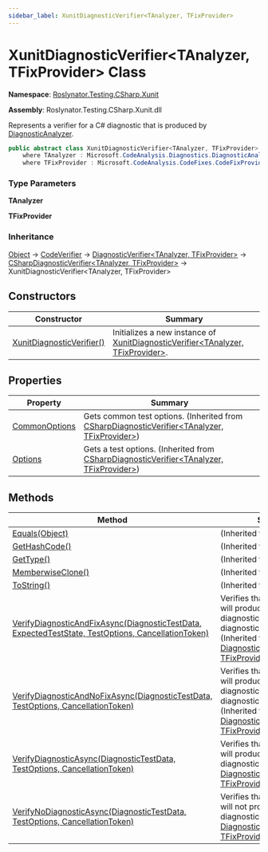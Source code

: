 ```yaml
---
sidebar_label: XunitDiagnosticVerifier<TAnalyzer, TFixProvider>
---
```


# XunitDiagnosticVerifier&lt;TAnalyzer, TFixProvider&gt; Class

**Namespace**: [Roslynator.Testing.CSharp.Xunit](../index.md)

**Assembly**: Roslynator\.Testing\.CSharp\.Xunit\.dll

  
Represents a verifier for a C\# diagnostic that is produced by [DiagnosticAnalyzer](https://docs.microsoft.com/en-us/dotnet/api/microsoft.codeanalysis.diagnostics.diagnosticanalyzer)\.

```csharp
public abstract class XunitDiagnosticVerifier<TAnalyzer, TFixProvider> : Roslynator.Testing.CSharp.CSharpDiagnosticVerifier<TAnalyzer, TFixProvider>
    where TAnalyzer : Microsoft.CodeAnalysis.Diagnostics.DiagnosticAnalyzer, new() 
    where TFixProvider : Microsoft.CodeAnalysis.CodeFixes.CodeFixProvider, new()
```

### Type Parameters

**TAnalyzer**

**TFixProvider**

### Inheritance

[Object](https://docs.microsoft.com/en-us/dotnet/api/system.object) &#x2192; [CodeVerifier](../../../CodeVerifier/index.md) &#x2192; [DiagnosticVerifier&lt;TAnalyzer, TFixProvider&gt;](../../../DiagnosticVerifier-2/index.md) &#x2192; [CSharpDiagnosticVerifier&lt;TAnalyzer, TFixProvider&gt;](../../CSharpDiagnosticVerifier-2/index.md) &#x2192; XunitDiagnosticVerifier&lt;TAnalyzer, TFixProvider&gt;

## Constructors

| Constructor | Summary |
| ----------- | ------- |
| [XunitDiagnosticVerifier()](-ctor/index.md) | Initializes a new instance of [XunitDiagnosticVerifier&lt;TAnalyzer, TFixProvider&gt;](./index.md)\. |

## Properties

| Property | Summary |
| -------- | ------- |
| [CommonOptions](../../CSharpDiagnosticVerifier-2/CommonOptions/index.md) | Gets common test options\. \(Inherited from [CSharpDiagnosticVerifier&lt;TAnalyzer, TFixProvider&gt;](../../CSharpDiagnosticVerifier-2/index.md)\) |
| [Options](../../CSharpDiagnosticVerifier-2/Options/index.md) | Gets a test options\. \(Inherited from [CSharpDiagnosticVerifier&lt;TAnalyzer, TFixProvider&gt;](../../CSharpDiagnosticVerifier-2/index.md)\) |

## Methods

| Method | Summary |
| ------ | ------- |
| [Equals(Object)](https://docs.microsoft.com/en-us/dotnet/api/system.object.equals) |  \(Inherited from [Object](https://docs.microsoft.com/en-us/dotnet/api/system.object)\) |
| [GetHashCode()](https://docs.microsoft.com/en-us/dotnet/api/system.object.gethashcode) |  \(Inherited from [Object](https://docs.microsoft.com/en-us/dotnet/api/system.object)\) |
| [GetType()](https://docs.microsoft.com/en-us/dotnet/api/system.object.gettype) |  \(Inherited from [Object](https://docs.microsoft.com/en-us/dotnet/api/system.object)\) |
| [MemberwiseClone()](https://docs.microsoft.com/en-us/dotnet/api/system.object.memberwiseclone) |  \(Inherited from [Object](https://docs.microsoft.com/en-us/dotnet/api/system.object)\) |
| [ToString()](https://docs.microsoft.com/en-us/dotnet/api/system.object.tostring) |  \(Inherited from [Object](https://docs.microsoft.com/en-us/dotnet/api/system.object)\) |
| [VerifyDiagnosticAndFixAsync(DiagnosticTestData, ExpectedTestState, TestOptions, CancellationToken)](../../../DiagnosticVerifier-2/VerifyDiagnosticAndFixAsync/index.md) | Verifies that specified source will produce specified diagnostic and that the diagnostic will be fixed\. \(Inherited from [DiagnosticVerifier&lt;TAnalyzer, TFixProvider&gt;](../../../DiagnosticVerifier-2/index.md)\) |
| [VerifyDiagnosticAndNoFixAsync(DiagnosticTestData, TestOptions, CancellationToken)](../../../DiagnosticVerifier-2/VerifyDiagnosticAndNoFixAsync/index.md) | Verifies that specified source will produce specified diagnostic and that the diagnostic will not be fixed\. \(Inherited from [DiagnosticVerifier&lt;TAnalyzer, TFixProvider&gt;](../../../DiagnosticVerifier-2/index.md)\) |
| [VerifyDiagnosticAsync(DiagnosticTestData, TestOptions, CancellationToken)](../../../DiagnosticVerifier-2/VerifyDiagnosticAsync/index.md) | Verifies that specified source will produce specified diagnostic\(s\)\. \(Inherited from [DiagnosticVerifier&lt;TAnalyzer, TFixProvider&gt;](../../../DiagnosticVerifier-2/index.md)\) |
| [VerifyNoDiagnosticAsync(DiagnosticTestData, TestOptions, CancellationToken)](../../../DiagnosticVerifier-2/VerifyNoDiagnosticAsync/index.md) | Verifies that specified source will not produce specified diagnostic\. \(Inherited from [DiagnosticVerifier&lt;TAnalyzer, TFixProvider&gt;](../../../DiagnosticVerifier-2/index.md)\) |

